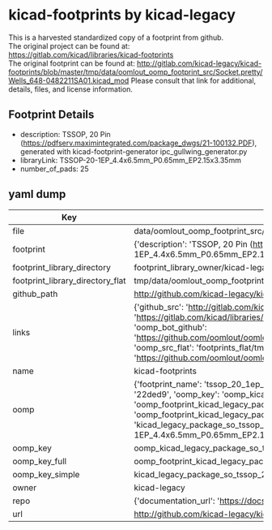 # kicad-footprints by kicad-legacy  
This is a harvested standardized copy of a footprint from github.  
The original project can be found at:  
https://gitlab.com/kicad/libraries/kicad-footprints  
The original footprint can be found at:
http://gitlab.com/kicad-legacy/kicad-footprints/blob/master/tmp/data/oomlout_oomp_footprint_src/Socket.pretty/Wells_648-0482211SA01.kicad_mod
Please consult that link for additional, details, files, and license information.  
## Footprint Details
* description: TSSOP, 20 Pin (https://pdfserv.maximintegrated.com/package_dwgs/21-100132.PDF), generated with kicad-footprint-generator ipc_gullwing_generator.py  
* libraryLink: TSSOP-20-1EP_4.4x6.5mm_P0.65mm_EP2.15x3.35mm  
* number_of_pads: 25  
## yaml dump  
| Key | Value |  
| --- | --- |  
| file | data/oomlout_oomp_footprint_src/kicad-footprints/Package_SO.pretty/TSSOP-20-1EP_4.4x6.5mm_P0.65mm_EP2.15x3.35mm.kicad_mod |  
| footprint | {'description': 'TSSOP, 20 Pin (https://pdfserv.maximintegrated.com/package_dwgs/21-100132.PDF), generated with kicad-footprint-generator ipc_gullwing_generator.py', 'libraryLink': 'TSSOP-20-1EP_4.4x6.5mm_P0.65mm_EP2.15x3.35mm', 'number_of_pads': 25} |  
| footprint_library_directory | footprint_library_owner/kicad-legacy_kicad-footprints |  
| footprint_library_directory_flat | tmp/data/oomlout_oomp_footprint_src/footprints_flat/kicad_legacy_package_so_tssop_20_1ep_4_4x6_5mm_p0_65mm_ep2_15x3_35mm/working |  
| github_path | http://github.com/kicad-legacy/kicad-footprints/blob/master/tmp/data/oomlout_oomp_footprint_src/Package_SO.pretty/TSSOP-20-1EP_4.4x6.5mm_P0.65mm_EP2.15x3.35mm.kicad_mod |  
| links | {'github_src': 'http://gitlab.com/kicad-legacy/kicad-footprints/blob/master/tmp/data/oomlout_oomp_footprint_src/Socket.pretty/Wells_648-0482211SA01.kicad_mod', 'github_src_repo': 'https://gitlab.com/kicad/libraries/kicad-footprints', 'oomp_bot': 'tmp/data/oomlout_oomp_footprint_src/footprints/kicad_legacy_package_so_tssop_20_1ep_4_4x6_5mm_p0_65mm_ep2_15x3_35mm/working', 'oomp_bot_github': 'https://github.com/oomlout/oomlout_oomp_footprint_bot/tree/main/tmp/data/oomlout_oomp_footprint_src/footprints/kicad_legacy_package_so_tssop_20_1ep_4_4x6_5mm_p0_65mm_ep2_15x3_35mm/working', 'oomp_src_flat': 'footprints_flat/tmp/data/oomlout_oomp_footprint_src/footprints_flat/kicad_legacy_package_so_tssop_20_1ep_4_4x6_5mm_p0_65mm_ep2_15x3_35mm/working', 'oomp_src_flat_github': 'https://github.com/oomlout/oomlout_oomp_footprint_src/tree/main/tmp/data/oomlout_oomp_footprint_src/footprints_flat/kicad_legacy_package_so_tssop_20_1ep_4_4x6_5mm_p0_65mm_ep2_15x3_35mm/working'} |  
| name | kicad-footprints |  
| oomp | {'footprint_name': 'tssop_20_1ep_4_4x6_5mm_p0_65mm_ep2_15x3_35mm', 'library_name': 'package_so', 'md5': '22ded9657f710b4d12a2811d94f51f38', 'md5_10': '22ded9657f', 'md5_5': '22ded', 'md5_6': '22ded9', 'oomp_key': 'oomp_kicad_legacy_package_so_tssop_20_1ep_4_4x6_5mm_p0_65mm_ep2_15x3_35mm', 'oomp_key_extra': 'oomp_footprint_kicad_legacy_package_so_tssop_20_1ep_4_4x6_5mm_p0_65mm_ep2_15x3_35mm', 'oomp_key_full': 'oomp_footprint_kicad_legacy_package_so_tssop_20_1ep_4_4x6_5mm_p0_65mm_ep2_15x3_35mm_22ded9', 'oomp_key_simple': 'kicad_legacy_package_so_tssop_20_1ep_4_4x6_5mm_p0_65mm_ep2_15x3_35mm', 'original_filename': 'data/oomlout_oomp_footprint_src/kicad-footprints/Package_SO.pretty/TSSOP-20-1EP_4.4x6.5mm_P0.65mm_EP2.15x3.35mm.kicad_mod', 'owner_name': 'kicad_legacy'} |  
| oomp_key | oomp_kicad_legacy_package_so_tssop_20_1ep_4_4x6_5mm_p0_65mm_ep2_15x3_35mm |  
| oomp_key_full | oomp_footprint_kicad_legacy_package_so_tssop_20_1ep_4_4x6_5mm_p0_65mm_ep2_15x3_35mm |  
| oomp_key_simple | kicad_legacy_package_so_tssop_20_1ep_4_4x6_5mm_p0_65mm_ep2_15x3_35mm |  
| owner | kicad-legacy |  
| repo | {'documentation_url': 'https://docs.github.com/rest/repos/repos#get-a-repository', 'message': 'Not Found'} |  
| url | http://github.com/kicad-legacy/kicad-footprints |  

